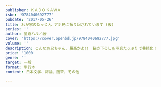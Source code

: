 ```yaml
---
publisher: ＫＡＤＯＫＡＷＡ
isbn: '9784040692777'
pubdate: '2017-05-26'
title: わが家のたっくん アホ兄に振り回されています (仮)
series: ''
author: 星倉ハル／著
cover: 'https://cover.openbd.jp/9784040692777.jpg'
volume: ''
description: こんなお兄ちゃん、最高かよ!!　描き下ろし＆写真たっぷりで書籍化！
price: '1000'
genre: ''
target: 一般
format: 単行本
content: 日本文学、評論、随筆、その他

---
```

